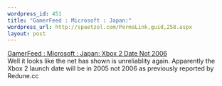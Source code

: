 ```yaml
--- 
wordpress_id: 451
title: "GamerFeed : Microsoft : Japan:"
wordpress_url: http://spaetzel.com/PermaLink,guid,258.aspx
layout: post
---
```

<a href="http://www.gamerfeed.com/index.php?story=3648">GamerFeed : Microsoft : Japan:
        Xbox 2 Date Not 2006</a>
        <br />
        Well it looks like the net has shown is unreliablity again. Apparently the Xbox 2
        launch date will be in 2005 not 2006 as previously reported by Redune.cc<img width="0" height="0" src="http://spaetzel.com/aggbug.ashx?id=258" />
